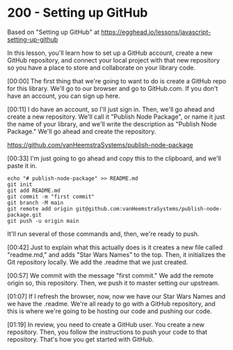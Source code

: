 # 200 - Setting up GitHub

Based on "Setting up GitHub" at https://egghead.io/lessons/javascript-setting-up-github

In this lesson, you'll learn how to set up a GitHub account, create a new GitHub repository, and connect your local project with that new repository so you have a place to store and collaborate on your library code.

[00:00] The first thing that we're going to want to do is create a GitHub repo for this library. We'll go to our browser and go to GitHub.com. If you don't have an account, you can sign up here.

[00:11] I do have an account, so I'll just sign in. Then, we'll go ahead and create a new repository. We'll call it "Publish Node Package", or name it just the name of your library, and we'll write the description as "Publish Node Package." We'll go ahead and create the repository.

https://github.com/vanHeemstraSystems/publish-node-package

[00:33] I'm just going to go ahead and copy this to the clipboard, and we'll paste it in. 

```
echo "# publish-node-package" >> README.md
git init
git add README.md
git commit -m "first commit"
git branch -M main
git remote add origin git@github.com:vanHeemstraSystems/publish-node-package.git
git push -u origin main
```

It'll run several of those commands and, then, we're ready to push.

[00:42] Just to explain what this actually does is it creates a new file called "readme.md," and adds "Star Wars Names" to the top. Then, it initializes the Git repository locally. We add the .readme that we just created.

[00:57] We commit with the message "first commit." We add the remote origin so, this repository. Then, we push it to master setting our upstream.

[01:07] If I refresh the browser, now, now we have our Star Wars Names and we have the .readme. We're all ready to go with a GitHub repository, and this is where we're going to be hosting our code and pushing our code.

[01:19] In review, you need to create a GitHub user. You create a new repository. Then, you follow the instructions to push your code to that repository. That's how you get started with GitHub.
